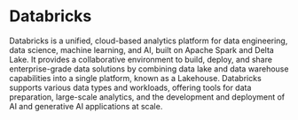 # Databricks

Databricks is a unified, cloud-based analytics platform for data engineering, data science, machine learning, and AI, built on Apache Spark and Delta Lake. It provides a collaborative environment to build, deploy, and share enterprise-grade data solutions by combining data lake and data warehouse capabilities into a single platform, known as a Lakehouse. Databricks supports various data types and workloads, offering tools for data preparation, large-scale analytics, and the development and deployment of AI and generative AI applications at scale.
